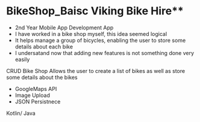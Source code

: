# BikeShop_Baisc   Viking Bike Hire**
- 2nd Year Mobile App Development App
- I have worked in a bike shop myself, this idea seemed logical
- It helps manage a group of bicycles, enabling the user to store some details about each bike
- I undersatand now that adding new features is not something done very easily

CRUD Bike Shop
Allows the user to create a list of bikes as well as store some details about the bikes



 - GoogleMaps API 
 - Image Upload
 - JSON Persistnece 

Kotlin/ Java
